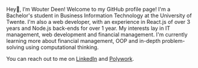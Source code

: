 Hey👋, I’m Wouter Deen! Welcome to my GitHub profile page! I'm a Bachelor's student in Business Information Technology at the University of Twente. I'm also a web developer, with an experience in React.js of over 3 years and Node.js back-ends for over 1 year. My interests lay in IT management, web development and financial management. I'm currently learning more about financial management, OOP and in-depth problem-solving using computational thinking.

You can reach out to me on <a href="https://www.linkedin.com/in/wouter-deen/">LinkedIn</a> and <a href="https://www.polywork.com/wouterdeen">Polywork</a>.

